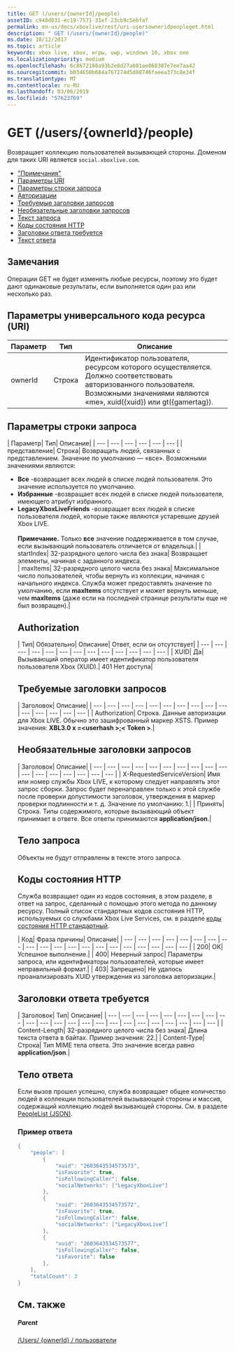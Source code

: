 ```yaml
---
title: GET (/users/{ownerId}/people)
assetID: c948d031-ec19-7571-31ef-23cb9c5ebfaf
permalink: en-us/docs/xboxlive/rest/uri-usersowneridpeopleget.html
description: " GET (/users/{ownerId}/people)"
ms.date: 10/12/2017
ms.topic: article
keywords: xbox live, xbox, игры, uwp, windows 10, xbox one
ms.localizationpriority: medium
ms.openlocfilehash: 6c8672188a93b2e8d27a081ae068387e7ee7aa42
ms.sourcegitcommit: b034650b684a767274d5d88746faeea373c8e34f
ms.translationtype: MT
ms.contentlocale: ru-RU
ms.lasthandoff: 03/06/2019
ms.locfileid: "57623769"
---
```

# <a name="get-usersowneridpeople"></a>GET (/users/{ownerId}/people)
Возвращает коллекцию пользователей вызывающей стороны.
Доменом для таких URI является `social.xboxlive.com`.

  * ["Примечания"](#ID4EV)
  * [Параметры URI](#ID4E5)
  * [Параметры строки запроса](#ID4EJB)
  * [Авторизации](#ID4ERD)
  * [Требуемые заголовки запросов](#ID4EZE)
  * [Необязательные заголовки запросов](#ID4EYF)
  * [Текст запроса](#ID4E5G)
  * [Коды состояния HTTP](#ID4EJH)
  * [Заголовки ответа требуется](#ID4EBBAC)
  * [Текст ответа](#ID4ENCAC)

<a id="ID4EV"></a>


## <a name="remarks"></a>Замечания

Операции GET не будет изменять любые ресурсы, поэтому это будет дают одинаковые результаты, если выполняется один раз или несколько раз.

<a id="ID4E5"></a>


## <a name="uri-parameters"></a>Параметры универсального кода ресурса (URI)

| Параметр| Тип| Описание|
| --- | --- | --- |
| ownerId| Строка| Идентификатор пользователя, ресурсом которого осуществляется. Должно соответствовать авторизованного пользователя. Возможными значениями являются «me», xuid({xuid}) или gt({gamertag}).|

<a id="ID4EJB"></a>


## <a name="query-string-parameters"></a>Параметры строки запроса

| Параметр| Тип| Описание|
| --- | --- | --- | --- | --- | --- |
| представление| Строка| Возвращать людей, связанных с представлением. Значение по умолчанию — «все». Возможными значениями являются: <ul><li><b>Все</b> -возвращает всех людей в списке людей пользователя. Это значение используется по умолчанию.</li><li><b>Избранные</b> -возвращает всех людей в списке людей пользователя, имеющего атрибут избранного.</li><li><b>LegacyXboxLiveFriends</b> -возвращает всех людей в списке пользователя людей, которые также являются устаревшие друзей Xbox LIVE.</li></br>**Примечание.**  Только **все** значение поддерживается в том случае, если вызывающий пользователь отличается от владельца.|
| startIndex| 32-разрядного целого числа без знака| Возвращает элементы, начиная с заданного индекса.  
| maxItems| 32-разрядного целого числа без знака| Максимальное число пользователей, чтобы вернуть из коллекции, начиная с начального индекса. Служба может предоставлять значение по умолчанию, если <b>maxItems</b> отсутствует и может вернуть меньше, чем <b>maxItems</b> (даже если на последней странице результаты еще не был возвращен).|

<a id="ID4ERD"></a>


## <a name="authorization"></a>Authorization

| Тип| Обязательно| Описание| Ответ, если он отсутствует|
| --- | --- | --- | --- | --- | --- | --- | --- | --- | --- | --- | --- | --- |
| XUID| Да| Вызывающий оператор имеет идентификатор пользователя пользователя Xbox (XUID).| 401 Нет доступа|

<a id="ID4EZE"></a>


## <a name="required-request-headers"></a>Требуемые заголовки запросов

| Заголовок| Описание|
| --- | --- | --- | --- | --- | --- | --- | --- | --- | --- | --- | --- | --- | --- | --- |
| Authorization| Строка. Данные авторизации для Xbox LIVE. Обычно это зашифрованный маркер XSTS. Пример значения: <b>XBL3.0 x =&lt;userhash >;&lt; Token ></b>.|

<a id="ID4EYF"></a>


## <a name="optional-request-headers"></a>Необязательные заголовки запросов

| Заголовок| Описание|
| --- | --- | --- | --- | --- | --- | --- | --- | --- | --- | --- | --- | --- | --- | --- | --- | --- |
| X-RequestedServiceVersion| Имя или номер службы Xbox LIVE, к которому следует направлять этот запрос сборки. Запрос будет перенаправлен только к этой службе после проверки допустимости заголовок, утверждения в маркер проверки подлинности и т. д. Значение по умолчанию: 1.|
| Принять| Строка. Типы содержимого, которые вызывающий объект принимает в ответе. Все ответы принимаются <b>application/json</b>.|

<a id="ID4E5G"></a>


## <a name="request-body"></a>Тело запроса

Объекты не будут отправлены в тексте этого запроса.

<a id="ID4EJH"></a>


## <a name="http-status-codes"></a>Коды состояния HTTP

Служба возвращает один из кодов состояния, в этом разделе, в ответ на запрос, сделанный с помощью этого метода по данному ресурсу. Полный список стандартных кодов состояния HTTP, используемых со службами Xbox Live Services, см. в разделе [коды состояния HTTP стандартный](../../additional/httpstatuscodes.md).

| Код| Фраза причины| Описание|
| --- | --- | --- | --- | --- | --- | --- | --- | --- | --- | --- | --- | --- | --- | --- | --- | --- | --- | --- | --- |
| 200| ОК| Успешное выполнение.|
| 400| Неверный запрос| Параметры запроса, или идентификаторы пользователей, которые имеет неправильный формат.|
| 403| Запрещено| Не удалось проанализировать XUID утверждения из заголовка авторизации.|

<a id="ID4EBBAC"></a>


## <a name="required-response-headers"></a>Заголовки ответа требуется

| Заголовок| Тип| Описание|
| --- | --- | --- | --- | --- | --- | --- | --- | --- | --- | --- | --- | --- | --- | --- | --- | --- | --- | --- | --- | --- | --- | --- |
| Content-Length| 32-разрядного целого числа без знака| Длина текста ответа в байтах. Пример значения: 22.|
| Content-Type| Строка| Тип MIME тела ответа. Это значение всегда равно <b>application/json</b>.|

<a id="ID4ENCAC"></a>


## <a name="response-body"></a>Тело ответа

Если вызов прошел успешно, служба возвращает общее количество людей в коллекции пользователей вызывающей стороны и массив, содержащий коллекцию людей вызывающей стороны. См. в разделе [PeopleList (JSON)](../../json/json-peoplelist.md).

<a id="ID4EZCAC"></a>


### <a name="sample-response"></a>Пример ответа


```cpp
{
    "people": [
        {
            "xuid": "2603643534573573",
            "isFavorite": true,
            "isFollowingCaller": false,
            "socialNetworks": ["LegacyXboxLive"]
        },
        {
            "xuid": "2603643534573572",
            "isFavorite": true,
            "isFollowingCaller": false,
            "socialNetworks": ["LegacyXboxLive"]
        },
        {
            "xuid": "2603643534573577",
            "isFollowingCaller": false,
            "isFavorite": false
        },
    ],
    "totalCount": 3
}

```


<a id="ID4EDDAC"></a>


## <a name="see-also"></a>См. также

<a id="ID4EFDAC"></a>


##### <a name="parent"></a>Parent

[/Users/ {ownerId} / пользователи](uri-usersowneridpeople.md)
